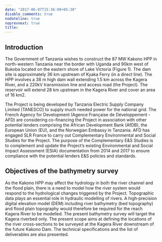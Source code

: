 ```yaml
---
date: "2017-06-07T15:36:00+05:30"
disable_comments: true
nodateline: true
noprevnext: true
title: 
---
```


## Introduction
The Government of Tanzania wishes to construct the 87 MW Kakono HPP in north-western Tanzania near the 
border with Uganda and 90km west of Bukoba located on the eastern shore of Lake Victoria (Figure 1). The 
dam site is approximately 36 km upstream of Kyaka Ferry (in a direct line). The HPP involves a 38 m high dam 
wall extending 1.5 km across the Kagera River, and a 220kV transmission line and access road (the Project). 
The reservoir will extend 28 km upstream in the Kagera River and cover an area of 16 km2.

 The Project is being developed by Tanzania Electric Supply Company Limited (TANESCO) to supply much needed power for the 
national grid. The French Agency for Development (Agence Française de Développement - AFD) are considering co-financing 
the Project in association with other potential lenders comprising the African Development Bank (AfDB), the 
European Union (EU), and the Norwegian Embassy in Tanzania. AFD has engaged SLR France to carry out 
Complementary Environmental and Social Studies for the Project.
The purpose of the Complementary E&S Studies is to complement and update the Project’s existing 
Environmental and Social Impact Assessment (ESIA) documentation from 2014 and 2017 to ensure compliance 
with the potential lenders E&S policies and standards.

## Objectives of the bathymetry survey
As the Kakono HPP may affect the hydrology in both the river channel and the flood plain, there is a need to 
model how the river system would respond to the hydrological changes triggered by the Project. Topographic 
data plays an essential role in hydraulic modelling of rivers. A high‐precision digital elevation model (DEM) 
including river bathymetry (bed topography) and flood plain topography would therefore be required for the 
reach Kagera River to be modelled.
The present bathymetry survey will target the Kagera riverbed only.
The present scope aims at defining the locations of the river cross-sections to be surveyed at the Kagera River 
downstream of the future Kakono Dam. The technical specifications and the list of deliverables are also 
presented.